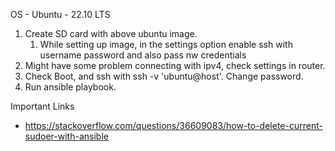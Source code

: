 OS - Ubuntu - 22.10 LTS

1. Create SD card with above ubuntu image.
   1. While setting up image, in the settings option enable ssh with username password and also pass nw credentials
2. Might have some problem connecting with ipv4, check settings in router.
3. Check Boot, and ssh with ssh -v  'ubuntu@host'. Change password.
4. Run ansible playbook. 


Important Links
   - https://stackoverflow.com/questions/36609083/how-to-delete-current-sudoer-with-ansible
